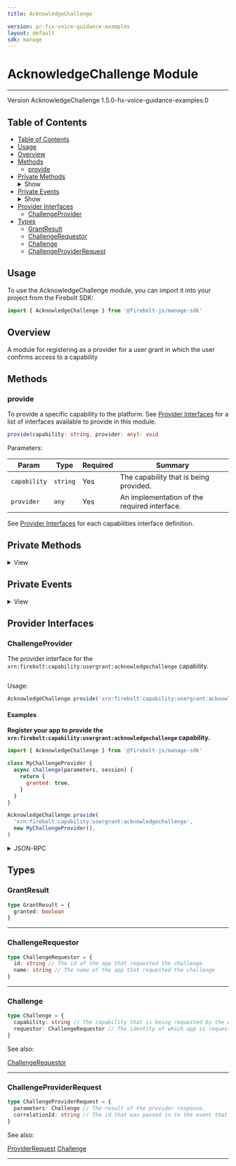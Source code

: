 ```yaml
---
title: AcknowledgeChallenge

version: pr-fix-voice-guidance-examples
layout: default
sdk: manage
---
```


# AcknowledgeChallenge Module

---

Version AcknowledgeChallenge 1.5.0-fix-voice-guidance-examples.0

## Table of Contents

- [Table of Contents](#table-of-contents)
- [Usage](#usage)
- [Overview](#overview)
- [Methods](#methods)
  - [provide](#provide)
- [Private Methods](#private-methods)<details markdown="1"  ontoggle="document.getElementById('private-methods-details').open=this.open"><summary>Show</summary>
  - [challengeFocus](#challengefocus)
  - [challengeResponse](#challengeresponse)
  </details>
- [Private Events](#private-events)<details markdown="1"  ontoggle="document.getElementById('private-events-details').open=this.open"><summary>Show</summary>
  </details>
- [Provider Interfaces](#provider-interfaces)
  - [ChallengeProvider](#challengeprovider)
- [Types](#types)
  - [GrantResult](#grantresult)
  - [ChallengeRequestor](#challengerequestor)
  - [Challenge](#challenge)
  - [ChallengeProviderRequest](#challengeproviderrequest)

## Usage

To use the AcknowledgeChallenge module, you can import it into your project from the Firebolt SDK:

```javascript
import { AcknowledgeChallenge } from '@firebolt-js/manage-sdk'
```

## Overview

A module for registering as a provider for a user grant in which the user confirms access to a capability

## Methods

### provide

To provide a specific capability to the platform. See [Provider Interfaces](#provider-interfaces) for a list of interfaces available to provide in this module.

```typescript
provide(capability: string, provider: any): void
```

Parameters:

| Param        | Type     | Required | Summary                                      |
| ------------ | -------- | -------- | -------------------------------------------- |
| `capability` | `string` | Yes      | The capability that is being provided.       |
| `provider`   | `any`    | Yes      | An implementation of the required interface. |

See [Provider Interfaces](#provider-interfaces) for each capabilities interface definition.

## Private Methods

<details markdown="1"  id="private-methods-details">
  <summary>View</summary>

### challengeError

_This is a private RPC method._

Internal API for Challenge Provider to send back error.

Parameters:

| Param           | Type     | Required | Description |
| --------------- | -------- | -------- | ----------- |
| `correlationId` | `string` | true     |             |
| `error`         | `object` | true     |             |

Result:

Capabilities:

| Role     | Capability                                             |
| -------- | ------------------------------------------------------ |
| provides | xrn:firebolt:capability:usergrant:acknowledgechallenge |

#### Examples

Example 1

JSON-RPC:

Request:

```json
{
  "jsonrpc": "2.0",
  "id": 1,
  "method": "AcknowledgeChallenge.challengeError",
  "params": {
    "correlationId": "123",
    "error": {
      "code": 1,
      "message": "Error"
    }
  }
}
```

Response:

```json
{
  "jsonrpc": "2.0",
  "id": 1,
  "result": null
}
```

---

### challengeFocus

_This is a private RPC method._

Internal API for Challenge Provider to request focus for UX purposes.

Result:

Capabilities:

| Role     | Capability                                             |
| -------- | ------------------------------------------------------ |
| provides | xrn:firebolt:capability:usergrant:acknowledgechallenge |

#### Examples

Example

JSON-RPC:

Request:

```json
{
  "jsonrpc": "2.0",
  "id": 1,
  "method": "AcknowledgeChallenge.challengeFocus",
  "params": {}
}
```

Response:

```json
{
  "jsonrpc": "2.0",
  "id": 1,
  "result": null
}
```

---

### challengeResponse

_This is a private RPC method._

Internal API for Challenge Provider to send back response.

Parameters:

| Param           | Type                          | Required | Description |
| --------------- | ----------------------------- | -------- | ----------- |
| `correlationId` | `string`                      | true     |             |
| `result`        | [`GrantResult`](#grantresult) | true     |             |

Result:

Capabilities:

| Role     | Capability                                             |
| -------- | ------------------------------------------------------ |
| provides | xrn:firebolt:capability:usergrant:acknowledgechallenge |

#### Examples

Example #1

JSON-RPC:

Request:

```json
{
  "jsonrpc": "2.0",
  "id": 1,
  "method": "AcknowledgeChallenge.challengeResponse",
  "params": {
    "correlationId": "123",
    "result": {
      "granted": true
    }
  }
}
```

Response:

```json
{
  "jsonrpc": "2.0",
  "id": 1,
  "result": null
}
```

Example #2

JSON-RPC:

Request:

```json
{
  "jsonrpc": "2.0",
  "id": 1,
  "method": "AcknowledgeChallenge.challengeResponse",
  "params": {
    "correlationId": "123",
    "result": {
      "granted": false
    }
  }
}
```

Response:

```json
{
  "jsonrpc": "2.0",
  "id": 1,
  "result": null
}
```

Example #3

JSON-RPC:

Request:

```json
{
  "jsonrpc": "2.0",
  "id": 1,
  "method": "AcknowledgeChallenge.challengeResponse",
  "params": {
    "correlationId": "123",
    "result": {
      "granted": null
    }
  }
}
```

Response:

```json
{
  "jsonrpc": "2.0",
  "id": 1,
  "result": null
}
```

---

</details>

## Private Events

<details markdown="1"  id="private-events-details">
  <summary>View</summary>

### onRequestChallenge

_This is a private RPC method._

Registers as a provider for when the user should be challenged in order to confirm access to a capability

Parameters:

| Param    | Type      | Required | Description |
| -------- | --------- | -------- | ----------- |
| `listen` | `boolean` | true     |             |

Result:

[ChallengeProviderRequest](#challengeproviderrequest)

Capabilities:

| Role     | Capability                                             |
| -------- | ------------------------------------------------------ |
| provides | xrn:firebolt:capability:usergrant:acknowledgechallenge |

#### Examples

Default Example

JSON-RPC:

Request:

```json
{
  "jsonrpc": "2.0",
  "id": 1,
  "method": "AcknowledgeChallenge.onRequestChallenge",
  "params": {
    "listen": true
  }
}
```

Response:

```json
{
  "jsonrpc": "2.0",
  "id": 1,
  "result": {
    "correlationId": "abc",
    "parameters": {
      "capability": "xrn:firebolt:capability:localization::postal-code",
      "requestor": {
        "id": "ReferenceApp",
        "name": "Firebolt Reference App"
      }
    }
  }
}
```

---

</details>

## Provider Interfaces

### ChallengeProvider

The provider interface for the `xrn:firebolt:capability:usergrant:acknowledgechallenge` capability.

```typescript

```

Usage:

```typescript
AcknowledgeChallenge.provide('xrn:firebolt:capability:usergrant:acknowledgechallenge', provider: ChallengeProvider | object)
```

#### Examples

**Register your app to provide the `xrn:firebolt:capability:usergrant:acknowledgechallenge` capability.**

```javascript
import { AcknowledgeChallenge } from '@firebolt-js/manage-sdk'

class MyChallengeProvider {
  async challenge(parameters, session) {
    return {
      granted: true,
    }
  }
}

AcknowledgeChallenge.provide(
  'xrn:firebolt:capability:usergrant:acknowledgechallenge',
  new MyChallengeProvider(),
)
```

<details markdown="1" >
    <summary>JSON-RPC</summary>

**Register to recieve each provider API**

Request:

```json
{
  "id": 1,
  "method": "AcknowledgeChallenge.onRequestChallenge",
  "params": {
    "listen": true
  }
}
```

Response:

```json
{
  "id": 1,
  "result": {
    "listening": true,
    "event": "AcknowledgeChallenge.onRequestChallenge"
  }
}
```

**Asynchronous event to initiate challenge()**

Event Response:

```json
{
  "id": 1,
  "result": {
    "correlationId": undefined,
    "parameters": {
      "capability": "xrn:firebolt:capability:localization::postal-code",
      "requestor": {
        "id": "ReferenceApp",
        "name": "Firebolt Reference App"
      }
    }
  }
}
```

**App initiated response to event**

Request:

```json
{
  "id": 2,
  "method": "AcknowledgeChallenge.challengeResponse",
  "params": {
    "correlationId": undefined,
    "result": {
      "granted": true
    }
  }
}
```

Response:

```json
{
  "id": 2,
  "result": true
}
```

</details>

## Types

### GrantResult

```typescript
type GrantResult = {
  granted: boolean
}
```

---

### ChallengeRequestor

```typescript
type ChallengeRequestor = {
  id: string // The id of the app that requested the challenge
  name: string // The name of the app that requested the challenge
}
```

---

### Challenge

```typescript
type Challenge = {
  capability: string // The capability that is being requested by the user to approve
  requestor: ChallengeRequestor // The identity of which app is requesting access to this capability
}
```

See also:

[ChallengeRequestor](#challengerequestor)

---

### ChallengeProviderRequest

```typescript
type ChallengeProviderRequest = {
  parameters: Challenge // The result of the provider response.
  correlationId: string // The id that was passed in to the event that triggered a provider method to be called
}
```

See also:

[ProviderRequest](../Types/schemas/#ProviderRequest)
[Challenge](#challenge-1)

---
